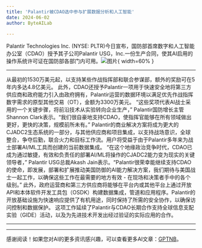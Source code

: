 ```yaml
---
title: 'Palantir被CDAO选中参与扩展数据分析和人工智能'
date: 2024-06-02
author: ByteAILab

---
```


Palantir Technologies Inc. (NYSE: PLTR)今日宣布，国防部首席数字和人工智能办公室（CDAO）授予其子公司Palantir USG，Inc.一份生产合同，使其AI启用的操作系统许可证在国防部各部门内可用。![图片](https://ai-techpark.com/wp-content/uploads/2024/05/Palantir-960x540.jpg){ width=60% }

---
从最初的1530万美元起，以支持某些作战指挥部和联合参谋部，额外的奖励可在5年内多达4.8亿美元。
此外，CDAO还授予Palantir一项用于快速安全地将第三方供应商和政府能力引入由政府拥有，Palantir运营的数据环境以满足优先作战指挥数字需求的原型其他交易（OT），金额为3300万美元。
“这些奖项代表AI战士采用的一个关键步骤，将前沿技术从实验转向企业生产，” Palantir国防增长主管Shannon Clark表示。“我们很自豪地支持CDAO，使指挥官能够在所有领域做出更好，更快的决策，规模前所未有。”
Palantir的商业解决方案将成为更大的CJADC2生态系统的一部分，与其他供应商和项目集成，以支持战场意识，全球整合，争夺后勤，联合火力和目标工作流。用户将受益于由于Palantir多年来为战士部署AI/ML工具而创建的当前数据集成。
“在这个地缘政治竞争时代，CDAO已成为通过敏捷，有效和负责任的部署AI/ML将操作的CJADC2能力变为现实的关键领导者，” Palantir USG总裁Akash Jain表示。“Palantir很荣幸能继续支持CDAO的使命，即发展，部署和扩展推动美国防御的AI能力解决方案，我们期待与美国战士一起工作，以确保这些工作在最需要的地方有效 - 在现场和决策者手中的各个级别。”
此外，政府运营商和第三方供应商将能够在平台内或其他平台上通过开放API和本体软件开发工具包（OSDK）构建数据集成，管道和应用程序。Palantir的开放基础设施为快速响应提供了有机用途，同时保持了所需的安全协作，以确保访问控制和数据保护。
这项工作延续了Palantir与CDAO长期合作支持全球信息支配实验（GIDE）活动，以及为先进技术开发出经过验证的实际应用的合作。

---
---
感谢阅读！如果您对AI的更多资讯感兴趣，可以查看更多AI文章：[GPTNB](https://gptnb.com)。